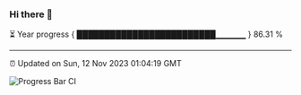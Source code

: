 ### Hi there 👋

⏳ Year progress { █████████████████████████▁▁▁▁▁ } 86.31 %

---

⏰ Updated on Sun, 12 Nov 2023 01:04:19 GMT

![Progress Bar CI](https://github.com/liununu/liununu/workflows/Progress%20Bar%20CI/badge.svg)
